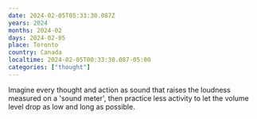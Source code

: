 ```yaml
---
date: 2024-02-05T05:33:30.087Z
years: 2024
months: 2024-02
days: 2024-02-05
place: Toronto
country: Canada
localtime: 2024-02-05T00:33:30.087-05:00
categories: ["thought"]
---
```

Imagine every thought and action as sound that raises the loudness measured on a 'sound meter', then practice less activity to let the volume level drop as low and long as possible.
